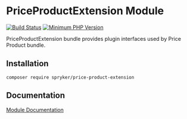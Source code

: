 # PriceProductExtension Module
[![Build Status](https://travis-ci.org/spryker/price-product-extension.svg)](https://travis-ci.org/spryker/price-product-extension)
[![Minimum PHP Version](https://img.shields.io/badge/php-%3E%3D%207.2-8892BF.svg)](https://php.net/)

PriceProductExtension bundle provides plugin interfaces used by Price Product bundle.

## Installation

```
composer require spryker/price-product-extension
```

## Documentation

[Module Documentation](https://academy.spryker.com/developing_with_spryker/module_guide/checkout_process/price-product-extension.html)

